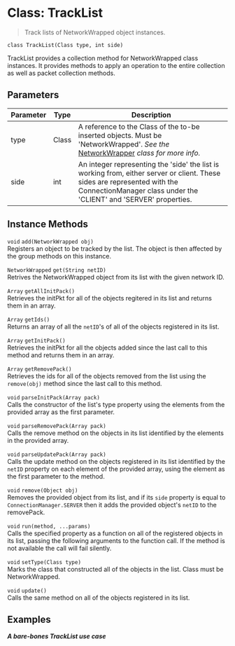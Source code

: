 # Class: TrackList
> Track lists of NetworkWrapped object instances.

```
class TrackList(Class type, int side)
```
TrackList provides a collection method for NetworkWrapped class instances. It provides methods to apply an operation to the entire collection as well as packet collection methods.

## Parameters
| Parameter | Type  | Description            |
|-----------|-------|------------------------|
| type      | Class | A reference to the Class of the to-be inserted objects. Must be 'NetworkWrapped'. _See the_ [NetworkWrapper](./networkwrapper.md) _class for more info._|
| side      | int   | An integer representing the 'side' the list is working from, either server or client. These sides are represented with the ConnectionManager class under the 'CLIENT' and 'SERVER' properties. |

## Instance Methods

`void` `add(NetworkWrapped obj)`  
Registers an object to be tracked by the list. The object is then affected by the group methods on this instance.

`NetworkWrapped` `get(String netID)`  
Retrives the NetworkWrapped object from its list with the given network ID.

`Array` `getAllInitPack()`  
Retrieves the initPkt for all of the objects regitered in its list and returns them in an array.

`Array` `getIds()`  
Returns an array of all the `netID`'s of all of the objects registered in its list.

`Array` `getInitPack()`  
Retrieves the initPkt for all the objects added since the last call to this method and returns them in an array.

`Array` `getRemovePack()`  
Retrieves the ids for all of the objects removed from the list using the `remove(obj)` method since the last call to this method.

`void` `parseInitPack(Array pack)`  
Calls the constructor of the list's type property using the elements from the provided array as the first parameter.

`void` `parseRemovePack(Array pack)`  
Calls the remove method on the objects in its list identified by the elements in the provided array.

`void` `parseUpdatePack(Array pack)`  
Calls the update method on the objects registered in its list identified by the `netID` property on each element of the provided array, using the element as the first parameter to the method.

`void` `remove(Object obj)`  
Removes the provided object from its list, and if its `side` property is equal to `ConnectionManager.SERVER` then it adds the provided object's `netID` to the removePack.

`void` `run(method, ...params)`  
Calls the specified property as a function on all of the registered objects in its list, passing the following arguments to the function call. If the method is not available the call will fail silently.

`void` `setType(Class type)`  
Marks the class that constructed all of the objects in the list. Class must be NetworkWrapped.

`void` `update()`  
Calls the same method on all of the objects registered in its list.



## Examples
***A bare-bones TrackList use case***
```

```

